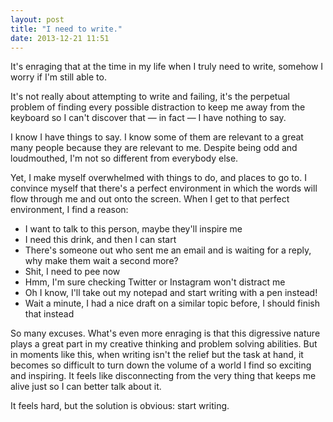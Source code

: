 ```yaml
---
layout: post
title: "I need to write."
date: 2013-12-21 11:51
---
```


It's enraging that at the time in my life when I truly need to write, somehow I worry if I'm still able to.

It's not really about attempting to write and failing, it's the perpetual problem of finding every possible distraction to keep me away from the keyboard so I can't discover that — in fact — I have nothing to say.

I know I have things to say. I know some of them are relevant to a great many people because they are relevant to me. Despite being odd and loudmouthed, I'm not so different from everybody else.

Yet, I make myself overwhelmed with things to do, and places to go to. I convince myself that there's a perfect environment in which the words will flow through me and out onto the screen. When I get to that perfect environment, I find a reason: 

- I want to talk to this person, maybe they'll inspire me
- I need this drink, and then I can start
- There's someone out who sent me an email and is waiting for a reply, why make them wait a second more?
- Shit, I need to pee now
- Hmm, I'm sure checking Twitter or Instagram won't distract me
- Oh I know, I'll take out my notepad and start writing with a pen instead!
- Wait a minute, I had a nice draft on a similar topic before, I should finish that instead

So many excuses. What's even more enraging is that this digressive nature plays a great part in my creative thinking and problem solving abilities. But in moments like this, when writing isn't the relief but the task at hand, it becomes so difficult to turn down the volume of a world I find so exciting and inspiring. It feels like disconnecting from the very thing that keeps me alive just so I can better talk about it.

It feels hard, but the solution is obvious: start writing.